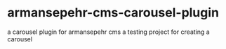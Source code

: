 # armansepehr-cms-carousel-plugin
a carousel plugin for armansepehr cms
a testing project for creating a carousel
